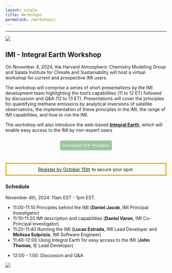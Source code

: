 ```yaml
---
layout: single
title: Workshops
permalink: /workshops/
---
```


<hr>
<img src = "{{ site.baseurl }}/assets/plots/WorkshopBrochure.png" />

## IMI - Integral Earth Workshop

On November 4, 2024, the Harvard Atmospheric Chemistry Modeling Group and Salata Institute for Climate and Sustainability will host a virtual workshop for current and prospective IMI users.

The workshop will comprise a series of short presentations by the IMI
development team highlighting the tool’s capabilities (11 to 12 ET) followed
by discussion and Q&A (12 to 13 ET). Presentations will cover the principles for quantifying methane emissions by analytical inversions of satellite observations, the implementation of these principles in the IMI, the range of IMI capabilities, and how to run the IMI.

The workshop will also introduce the web-based <a href = "http://integralearth.github.io" target = "#"><strong>Integral Earth</strong></a>, which will enable easy access to the IMI by non-expert users

<div style = "width: 100%; display: flex; justify-content: center; margin-bottom: 1.8rem; ">
<a href = "{{site.baseurl}}/assets/invitation/workshop_invitation_final.pdf" download>
    <button style = "margin: 10px; background-color: #98c89a; color: white; outline: none; border: solid transparent 1px; border-radius: 5px; padding: 7px">
        Download PDF Invitation
    </button>
    </a>
</div>

<div style = "border: solid #F7BA14 4px; padding: 8px; display: flex; justify-content: center; gap: 5px">
<a href = "https://forms.gle/tTtPsDYypsFZqtAw9" target = "#">Register by October 15th</a> to secure your spot.
</div>

### Schedule

November 4th, 2024. 11am EST - 1pm EST.

- 11:00-11:10 Principles behind the IMI (<strong>Daniel Jacob</strong>, IMI Principal Investigator)
- 11:10-11:20 IMI description and capabilities (<strong>Daniel Varon</strong>, IMI Co-Principal Investigator)
- 11:20-11:40 Running the IMI (<strong>Lucas Estrada</strong>, IMI Lead Developer and <strong>Melissa Sulprizio</strong>, IMI Software Engineer)
- 11:40-12:00 Using Integral Earth for easy access to the IMI (<strong>John Thomas</strong>, IE Lead Developer)

<!-- - 11:00 - 11:30 Introduction to the methane problem and the IMI
  - Speakers: Daniel Jacob (IMI Principal Investigator, <a href = "https://acmg.seas.harvard.edu/" target = "#">Atmospheric Chemistry Modeling Group</a>), Daniel Varon (Research Associate)
- 11:30 - 12:00 Introduction to Integral Earth
  - Speaker: John Thomas (Integral Earth Lead Developer) -->

- 12:00 - 1:00: Discussion and Q&A

<img src = "{{site.baseurl}}/assets/plots/Workflow.png" />
